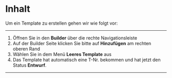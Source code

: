 
# Inhalt

Um ein Template zu erstellen gehen wir wie folgt vor:

---
1. Öffnen Sie in den **Builder** über die rechte Navigationsleiste
2. Auf der Builder Seite klicken Sie bitte auf **Hinzufügen** am rechten oberen Rand
3. Wählen Sie in dem Menü **Leeres Template** aus
4. Das Template hat automatisch eine T-Nr. bekommen und hat jetzt den Status **Entwurf**.
---
